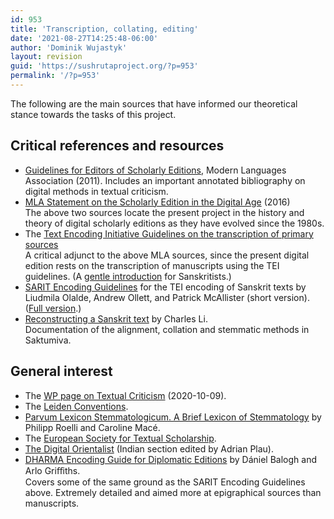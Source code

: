 ```yaml
---
id: 953
title: 'Transcription, collating, editing'
date: '2021-08-27T14:25:48-06:00'
author: 'Dominik Wujastyk'
layout: revision
guid: 'https://sushrutaproject.org/?p=953'
permalink: '/?p=953'
---
```


The following are the main sources that have informed our theoretical stance towards the tasks of this project.

## Critical references and resources

- [Guidelines for Editors of Scholarly Editions](https://www.mla.org/Resources/Research/Surveys-Reports-and-Other-Documents/Publishing-and-Scholarship/Reports-from-the-MLA-Committee-on-Scholarly-Editions/Guidelines-for-Editors-of-Scholarly-Editions), Modern Languages Association (2011). Includes an important annotated bibliography on digital methods in textual criticism.
- [MLA Statement on the Scholarly Edition in the Digital Age](https://www.mla.org/content/download/52050/1810116/rptCSE16.pdf) (2016)  
    The above two sources locate the present project in the history and theory of digital scholarly editions as they have evolved since the 1980s.
- The [Text Encoding Initiative Guidelines on the transcription of primary sources](https://tei-c.org/release/doc/tei-p5-doc/en/html/PH.html)  
    A critical adjunct to the above MLA sources, since the present digital edition rests on the transcription of manuscripts using the TEI guidelines. (A [gentle introduction](http://prakrit.info/dh/index.html) for Sanskritists.)
- [SARIT Encoding Guidelines](https://sarit.indology.info/sarit-pm/docs/encoding-guidelines-simple.html) for the TEI encoding of Sanskrit texts by Liudmila Olalde, Andrew Ollett, and Patrick McAllister (short version). ([Full version](https://sarit.indology.info/sarit-pm/docs/encoding-guidelines-full.html).)
- [Reconstructing a Sanskrit text](https://chchch.github.io/sanskrit-alignment/docs/index.html) by Charles Li.   
    Documentation of the alignment, collation and stemmatic methods in Saktumiva.

## General interest

- The [WP page on Textual Criticism](https://en.wikipedia.org/wiki/Textual_criticism) (2020-10-09).
- The [Leiden Conventions](https://en.wikipedia.org/wiki/Leiden_Conventions).
- [Parvum Lexicon Stemmatologicum. A Brief Lexicon of Stemmatology](https://doi.org/10.5167/uzh-121539) by Philipp Roelli and Caroline Macé.
- The [European Society for Textual Scholarship](https://textualscholarship.eu/).
- [The Digital Orientalist](https://digitalorientalist.com) (Indian section edited by Adrian Plau).
- [DHARMA Encoding Guide for Diplomatic Editions](https://halshs.archives-ouvertes.fr/halshs-02888186/document) by Dániel Balogh and Arlo Griﬀiths.   
    Covers some of the same ground as the SARIT Encoding Guidelines above. Extremely detailed and aimed more at epigraphical sources than manuscripts.